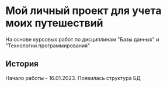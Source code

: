 # Мой личный проект для учета моих путешествий
На основе курсовых работ по дисциплинам 
"Базы данных" и "Технологии программирования"
## История
Начало работы - 16.01.2023. Появилась структура БД


